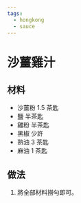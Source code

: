 ```yaml
---
tags:
  - hongkong
  - sauce
---
```


# 沙薑雞汁

## 材料
- 沙薑粉 1.5 茶匙
- 鹽 半茶匙
- 雞粉 半茶匙
- 黑椒 少許
- 熟油 3 茶匙
- 麻油 1 茶匙

## 做法
1. 將全部材料撈勻即可。
